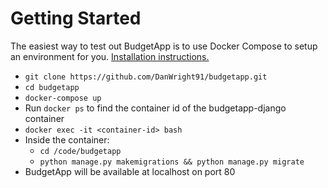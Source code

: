 Getting Started
===============

The easiest way to test out BudgetApp is to use Docker Compose to setup an environment for you. [Installation instructions.](https://docs.docker.com/compose/install/)

- `git clone https://github.com/DanWright91/budgetapp.git`
- `cd budgetapp`
- `docker-compose up`
- Run `docker ps` to find the container id of the budgetapp-django container
- `docker exec -it <container-id> bash`
- Inside the container:
  - `cd /code/budgetapp`
  - `python manage.py makemigrations && python manage.py migrate`
- BudgetApp will be available at localhost on port 80
